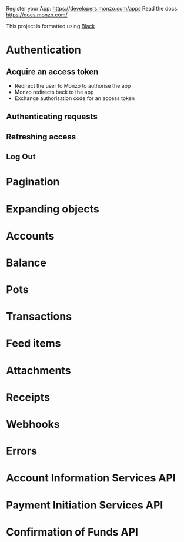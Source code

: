 Register your App: https://developers.monzo.com/apps
Read the docs: https://docs.monzo.com/

This project is formatted using [Black](https://black.readthedocs.io/en/stable/)

# Authentication
## Acquire an access token
 - Redirect the user to Monzo to authorise the app
 - Monzo redirects back to the app
 - Exchange authorisation code for an access token
## Authenticating requests
## Refreshing access
## Log Out

# Pagination
# Expanding objects
# Accounts
# Balance
# Pots
# Transactions
# Feed items
# Attachments
# Receipts
# Webhooks
# Errors

# Account Information Services API
# Payment Initiation Services API
# Confirmation of Funds API